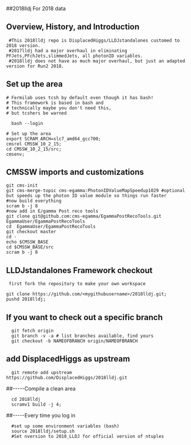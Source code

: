 ##2018lldj
 For 2018 data
## Overview, History, and Introduction
```
 #This 2018lldj repo is DisplacedHiggs/LLDJstandalones customed to 2018 version.
 #2017lldj had a major overhaul in eliminating PFJets,PFchJets,slimmedJets, all photonID variables. 
 #2018lldj does not have as much major overhaul, but just an adapted version for Run2 2018.
```
## Set up the area
```
# Fermilab uses tcsh by default even though it has bash!
# This framework is based in bash and
# technically maybe you don't need this,
# but tcshers be warned

  bash --login

# Set up the area
export SCRAM_ARCH=slc7_amd64_gcc700;
cmsrel CMSSW_10_2_15;
cd CMSSW_10_2_15/src;
cmsenv;
```

## CMSSW imports and customizations

```
git cms-init
git cms-merge-topic cms-egamma:PhotonIDValueMapSpeedup1029 #optional but speeds up the photon ID value module so things run faster
#now build everything
scram b -j 8
#now add in E/gamma Post reco tools
git clone git@github.com:cms-egamma/EgammaPostRecoTools.git  EgammaUser/EgammaPostRecoTools
cd  EgammaUser/EgammaPostRecoTools
git checkout master
cd -
echo $CMSSW_BASE
cd $CMSSW_BASE/src
scram b -j 8
```

## LLDJstandalones Framework checkout
```
 first fork the repository to make your own workspace

git clone https://github.com/<mygithubusername>/2018lldj.git;
pushd 2018lldj;
```

## If you want to check out a specific branch
```
  git fetch origin
  git branch -v -a # list branches available, find yours
  git checkout -b NAMEOFBRANCH origin/NAMEOFBRANCH
```  
## add DisplacedHiggs as upstream
```
  git remote add upstream https://github.com/DisplacedHiggs/2018lldj.git
```
##-----Compile a clean area
```
  cd 2018lldj
  scramv1 build -j 4;
```
##-----Every time you log in
```
  #set up some environment variables (bash)
  source 2018lldj/setup.sh
  #Set nversion to 2018_LLDJ for official version of ntuples

```
